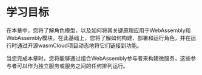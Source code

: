 # 学习目标

在本章中，您将了解角色模型，以及如何将其关键原理应用于WebAssembly和WebAssembly模块。在此基础上，您将了解如何构建、部署和运行角色，并在运行时通过开源wasmCloud项目动态地将它们链接到功能。

当您完成本章时，您将能够通过组合WebAssembly参与者来构建微服务，这些参与者可以作为独立服务或服务之间的任何排列运行。
